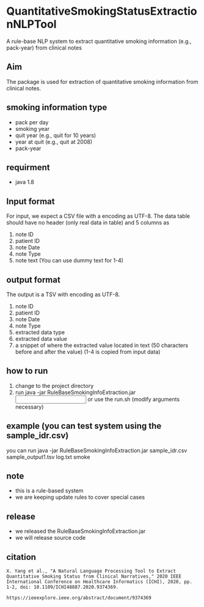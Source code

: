 # QuantitativeSmokingStatusExtractionNLPTool
A rule-base NLP system to extract quantitative smoking information (e.g., pack-year) from clinical notes

## Aim
The package is used for extraction of quantitative smoking information from clinical notes.

## smoking information type
- pack per day
- smoking year
- quit year (e.g., quit for 10 years)
- year at quit (e.g., quit at 2008)
- pack-year

## requirment
- java 1.8

## Input format
For input, we expect a CSV file with a encoding as UTF-8. The data table should have no header (only real data in table) and 5 columns as
1. note ID
2. patient ID
3. note Date
4. note Type
5. note text
(You can use dummy text for 1-4)

## output format
The output is a TSV with encoding as UTF-8.
1. note ID
2. patient ID
3. note Date
4. note Type
5. extracted data type
6. extracted data value
7. a snippet of where the extracted value located in text (50 characters before and after the value)
(1-4 is copied from input data)

## how to run
1. change to the project directory
2. run java -jar RuleBaseSmokingInfoExtraction.jar <input file location> <output file1 location> <log location> <rule set name> or use the run.sh (modify arguments necessary)

## example (you can test system using the sample_idr.csv)
you can run java -jar RuleBaseSmokingInfoExtraction.jar sample_idr.csv sample_output1.tsv log.txt smoke

## note
- this is a rule-based system
- we are keeping update rules to cover special cases

## release
- we released the RuleBaseSmokingInfoExtraction.jar
- we will release source code

## citation
```
X. Yang et al., "A Natural Language Processing Tool to Extract Quantitative Smoking Status from Clinical Narratives," 2020 IEEE International Conference on Healthcare Informatics (ICHI), 2020, pp. 1-2, doi: 10.1109/ICHI48887.2020.9374369.

https://ieeexplore.ieee.org/abstract/document/9374369
```